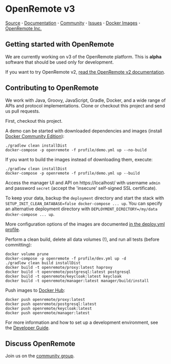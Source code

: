 # OpenRemote v3

[Source](https://github.com/openremote/openremote) **·** [Documentation](https://github.com/openremote/openremote/wiki) **·** [Community](https://groups.google.com/forum/#!forum/openremotecommunity) **·** [Issues](https://github.com/openremote/openremote/issues) **·** [Docker Images](https://hub.docker.com/u/openremote/) **·** [OpenRemote Inc.](http://openremote.com)

## Getting started with OpenRemote

We are currently working on v3 of the OpenRemote platform. This is **alpha** software that should be used only for development.

If you want to try OpenRemote v2, [read the OpenRemote v2 documentation](https://github.com/openremote/Documentation/wiki).

## Contributing to OpenRemote

We work with Java, Groovy, JavaScript, Gradle, Docker, and a wide range of APIs and protocol implementations. Clone or checkout this project and send us pull requests.

First, checkout this project.

A demo can be started with downloaded dependencies and images (install [Docker Community Edition](https://www.docker.com/)):

```
./gradlew clean installDist
docker-compose -p openremote -f profile/demo.yml up --no-build
```

If you want to build the images instead of downloading them, execute:

```
./gradlew clean installDist
docker-compose -p openremote -f profile/demo.yml up --build
```

Access the manager UI and API on https://localhost/ with username `admin` and password `secret` (accept the 'insecure' self-signed SSL certificate).

To keep your data, backup the `deployment` directory and start the stack with `SETUP_INIT_CLEAN_DATABASE=false docker-compose ... up`. You can specify an alternative deployment directory with `DEPLOYMENT_DIRECTORY=/my/data docker-compose ... up`.

More configuration options of the images are documented [in the deploy.yml profile](https://github.com/openremote/openremote/blob/master/profile/deploy.yml).

Perform a clean build, delete all data volumes (!), and run all tests (before committing):

```
docker volume prune
docker-compose -p openremote -f profile/dev.yml up -d
./gradlew clean build installDist
docker build -t openremote/proxy:latest haproxy
docker build -t openremote/postgresql:latest postgresql
docker build -t openremote/keycloak:latest keycloak
docker build -t openremote/manager:latest manager/build/install
```

Push images to [Docker Hub](https://hub.docker.com/u/openremote):

```
docker push openremote/proxy:latest
docker push openremote/postgresql:latest
docker push openremote/keycloak:latest
docker push openremote/manager:latest
```

For more information and how to set up a development environment, see the [Developer Guide](https://github.com/openremote/openremote/wiki).

## Discuss OpenRemote

Join us on the [community group](https://groups.google.com/forum/#!forum/openremotecommunity).
